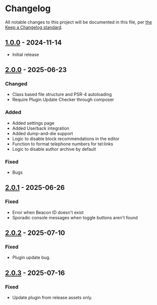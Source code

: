 # Changelog

All notable changes to this project will be documented in this file, per [the Keep a Changelog standard](http://keepachangelog.com/).

## [1.0.0] - 2024-11-14

- Initial release

[1.0.0]: https://github.com/matchboxdesigngroup/matchbox-support/releases/tag/v1.0.0


## [2.0.0] - 2025-06-23

### Changed

- Class based file structure and PSR-4 autoloading
- Require Plugin Update Checker through composer

### Added

- Added settings page
- Added Userback integration
- Added dump-and-die support
- Logic to disable block recommendations in the editor
- Function to format telephone numbers for tel:links
- Logic to disable author archive by default

### Fixed

- Bugs

[2.0.0]: https://github.com/matchboxdesigngroup/matchbox-support/releases/tag/v2.0.0

## [2.0.1] - 2025-06-26

### Fixed

- Error when Beacon ID doesn't exist
- Sporadic console messages when toggle buttons aren't found

[2.0.1]: https://github.com/matchboxdesigngroup/matchbox-support/releases/tag/v2.0.1

## [2.0.2] - 2025-07-10

### Fixed

- Plugin update bug.

[2.0.2]: https://github.com/matchboxdesigngroup/matchbox-support/releases/tag/v2.0.2

## [2.0.3] - 2025-07-16

### Fixed

- Update plugin from release assets only.

[2.0.3]: https://github.com/matchboxdesigngroup/matchbox-support/releases/tag/v2.0.3